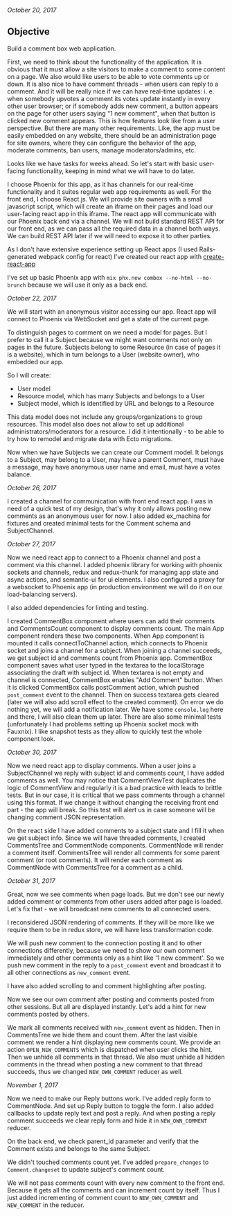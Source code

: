 _October 20, 2017_

## Objective

Build a comment box web application.

First, we need to think about the functionality of the application. It is obvious that it must allow a site visitors to make a comment to some content on a page. We also would like users to be able to vote comments up or down. It is also nice to have comment threads - when users can reply to a comment. And it will be really nice if we can have real-time updates: i. e. when somebody upvotes a comment its votes update instantly in every other user browser; or if somebody adds new comment, a button appears on the page for other users saying "1 new comment", when that button is clicked new comment appears.
This is how features look like from a user perspective. But there are many other requirements. Like, the app must be easily embedded on any website, there should be an administration page for site owners, where they can configure the behavior of the app, moderate comments, ban users, manage moderators/admins, etc.

Looks like we have tasks for weeks ahead. So let's start with basic user-facing functionality, keeping in mind what we will have to do later.

I choose Phoenix for this app, as it has channels for our real-time functionality and it suites regular web app requirements as well.
For the front end, I choose React.js.
We will provide site owners with a small javascript script, which will create an iframe on their pages and load our user-facing react app in this iframe. The react app will communicate with our Phoenix back end via a channel. We will not build standard REST API for our front end, as we can pass all the required data in a channel both ways. We can build REST API later if we will need to expose it to other parties.

As I don't have extensive experience setting up React apps (I used Rails-generated webpack config for react) I've created our react app with [create-react-app](https://github.com/facebookincubator/create-react-app)

I've set up basic Phoenix app with `mix phx.new combox --no-html --no-brunch` because we will use it only as a back end.

_October 22, 2017_

We will start with an anonymous visitor accessing our app. React app will connect to Phoenix via WebSocket and get a state of the current page.

To distinguish pages to comment on we need a model for pages. But I prefer to call it a Subject because we might want comments not only on pages in the future. Subjects belong to some Resource (in case of pages it is a website), which in turn belongs to a User (website owner), who embedded our app.

So I will create:

- User model
- Resource model, which has many Subjects and belongs to a User
- Subject model, which is identified by URL and belongs to a Resource

This data model does not include any groups/organizations to group resources. This model also does not allow to set up additional administrators/moderators for a resource. I did it intentionally - to be able to try how to remodel and migrate data with Ecto migrations.

Now when we have Subjects we can create our Comment model. It belongs to a Subject, may belong to a User, may have a parent Comment, must have a message, may have anonymous user name and email, must have a votes balance.

_October 26, 2017_

I created a channel for communication with front end react app. I was in need of a quick test of my design, that's why it only allows posting new comments as an anonymous user for now. I also added ex_machina for fixtures and created minimal tests for the Comment schema and SubjectChannel.

_October 27, 2017_

Now we need react app to connect to a Phoenix channel and post a comment via this channel.
I added phoenix library for working with phoenix sockets and channels, redux and redux-thunk for managing app state and async actions, and semantic-ui for ui elements. I also configured a proxy for a websocket to Phoenix app (in production environment we will do it on our load-balancing servers).

I also added dependencies for linting and testing.

I created CommentBox component where users can add their comments and CommentsCount component to display comments count. The main App component renders these two components. When App component is mounted it calls connectToChannel action, which connects to Phoenix socket and joins a channel for a subject. When joining a channel succeeds, we get subject id and comments count from Phoenix app. CommentBox component saves what user typed in the textarea to the localStorage associating the draft with subject id. When textarea is not empty and channel is connected, CommentBox enables "Add Comment" button. When it is clicked CommentBox calls postComment action, which pushed `post_comment` event to the channel. Then on success textarea gets cleared (later we will also add scroll effect to the created comment). On error we do nothing yet, we will add a notification later. We have some `console.log` here and there, I will also clean them up later.
There are also some minimal tests (unfortunately I had problems setting up Phoenix socket mock with Fauxnix). I like snapshot tests as they allow to quickly test the whole component look.

_October 30, 2017_

Now we need react app to display comments. When a user joins a SubjectChannel we reply with subject id and comments count, I have added comments as well.
You may notice that CommentViewTest duplicates the logic of CommentView and regularly it is a bad practice with leads to brittle tests. But in our case, it is critical that we pass comments through a channel using this format. If we change it without changing the receiving front end part - the app will break. So this test will alert us in case someone will be changing comment JSON representation.

On the react side I have added comments to a subject state and I fill it when we get subject info.
Since we will have threaded comments, I created CommentsTree and CommentNode components.
CommentNode will render a comment itself.
CommentsTree will render all comments for some parent comment (or root comments). It will render each comment as CommentNode with CommentsTree for a comment as a child.

_October 31, 2017_

Great, now we see comments when page loads. But we don't see our newly added comment or comments from other users added after page is loaded. Let's fix that - we will broadcast new comments to all connected users.

I reconsidered JSON rendering of comments. If they will be more like we require them to be in redux store, we will have less transformation code.

We will push new comment to the connection posting it and to other connections differently, because we need to show our own comment immediately and other comments only as a hint like '1 new comment'. So we push new comment in the reply to a `post_comment` event and broadcast it to all other connections as `new_comment` event.

I have also added scrolling to and comment highlighting after posting.

Now we see our own comment after posting and comments posted from other sessions. But all are displayed instantly. Let's add a hint for new comments posted by others.

We mark all comments received with `new_comment` event as hidden. Then in CommentsTree we hide them and count them. After the last visible comment we render a hint displaying new comments count. We provide an action `OPEN_NEW_COMMENTS` which is dispatched when user clicks the hint. Then we unhide all comments in that thread. We also must unhide all hidden comments in the thread when posting a new comment to that thread succeeds, thus we changed `NEW_OWN_COMMENT` reducer as well.

_November 1, 2017_

Now we need to make our Reply buttons work. I've added reply form to CommentNode. And set up Reply button to toggle the form. I also added callbacks to update reply text and post a reply.
And when posting a reply comment succeeds we clear reply form and hide it in `NEW_OWN_COMMENT` reducer.

On the back end, we check parent_id parameter and verify that the Comment exists and belongs to the same Subject.

We didn't touched comments count yet. I've added `prepare_changes` to `Comment.changeset` to update subject's comment count.

We will not pass comments count with every new comment to the front end. Because it gets all the comments and can increment count by itself. Thus I just added incrementing of comment count to `NEW_OWN_COMMENT` and `NEW_COMMENT` in the reducer.
